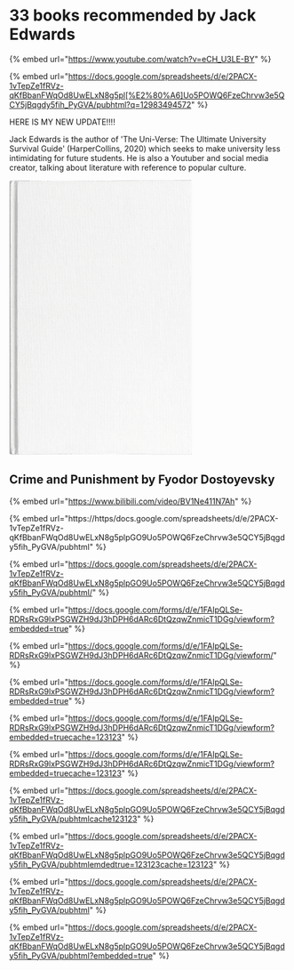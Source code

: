 # 33 books recommended by Jack Edwards

{% embed url="https://www.youtube.com/watch?v=eCH_U3LE-BY" %}

{% embed url="https://docs.google.com/spreadsheets/d/e/2PACX-1vTepZe1fRVz-qKfBbanFWqOd8UwELxN8g5pl[%E2%80%A6]Uo5POWQ6FzeChrvw3e5QCY5jBqgdy5fih_PyGVA/pubhtml?q=12983494572" %}

HERE IS MY NEW UPDATE!!!!

Jack Edwards is the author of 'The Uni-Verse: The Ultimate University Survival Guide' (HarperCollins, 2020) which seeks to make university less intimidating for future students. He is also a Youtuber and social media creator, talking about literature with reference to popular culture.

![](.gitbook/assets/image.png)

## Crime and Punishment by Fyodor Dostoyevsky

{% embed url="https://www.bilibili.com/video/BV1Ne411N7Ah" %}

{% embed url="https://https/docs.google.com/spreadsheets/d/e/2PACX-1vTepZe1fRVz-qKfBbanFWqOd8UwELxN8g5plpGO9Uo5POWQ6FzeChrvw3e5QCY5jBqgdy5fih_PyGVA/pubhtml" %}

{% embed url="https://docs.google.com/spreadsheets/d/e/2PACX-1vTepZe1fRVz-qKfBbanFWqOd8UwELxN8g5plpGO9Uo5POWQ6FzeChrvw3e5QCY5jBqgdy5fih_PyGVA/pubhtml/" %}

{% embed url="https://docs.google.com/forms/d/e/1FAIpQLSe-RDRsRxG9lxPSGWZH9dJ3hDPH6dARc6DtQzqwZnmicT1DGg/viewform?embedded=true" %}

{% embed url="https://docs.google.com/forms/d/e/1FAIpQLSe-RDRsRxG9lxPSGWZH9dJ3hDPH6dARc6DtQzqwZnmicT1DGg/viewform/" %}

{% embed url="https://docs.google.com/forms/d/e/1FAIpQLSe-RDRsRxG9lxPSGWZH9dJ3hDPH6dARc6DtQzqwZnmicT1DGg/viewform?embedded=true" %}

{% embed url="https://docs.google.com/forms/d/e/1FAIpQLSe-RDRsRxG9lxPSGWZH9dJ3hDPH6dARc6DtQzqwZnmicT1DGg/viewform?embedded=truecache=123123" %}

{% embed url="https://docs.google.com/forms/d/e/1FAIpQLSe-RDRsRxG9lxPSGWZH9dJ3hDPH6dARc6DtQzqwZnmicT1DGg/viewform?embedded=truecache=123123" %}

{% embed url="https://docs.google.com/spreadsheets/d/e/2PACX-1vTepZe1fRVz-qKfBbanFWqOd8UwELxN8g5plpGO9Uo5POWQ6FzeChrvw3e5QCY5jBqgdy5fih_PyGVA/pubhtmlcache123123" %}

{% embed url="https://docs.google.com/spreadsheets/d/e/2PACX-1vTepZe1fRVz-qKfBbanFWqOd8UwELxN8g5plpGO9Uo5POWQ6FzeChrvw3e5QCY5jBqgdy5fih_PyGVA/pubhtmlemdedtrue=123123cache=123123" %}

{% embed url="https://docs.google.com/spreadsheets/d/e/2PACX-1vTepZe1fRVz-qKfBbanFWqOd8UwELxN8g5plpGO9Uo5POWQ6FzeChrvw3e5QCY5jBqgdy5fih_PyGVA/pubhtml" %}

{% embed url="https://docs.google.com/spreadsheets/d/e/2PACX-1vTepZe1fRVz-qKfBbanFWqOd8UwELxN8g5plpGO9Uo5POWQ6FzeChrvw3e5QCY5jBqgdy5fih_PyGVA/pubhtml?embedded=true" %}
